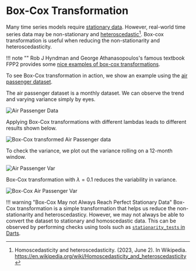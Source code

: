 # Box-Cox Transformation

Many time series models require [stationary data](timeseries-data.analysis.md). However, real-world time series data may be non-stationary and [heteroscedastic](https://en.wikipedia.org/wiki/Homoscedasticity_and_heteroscedasticity)[^scedasticity]. Box-cox transformation is useful when reducing the non-stationarity and heteroscedasticity.

!!! note ""
    Rob J Hyndman and George Athanasopoulos's famous textbook FPP2 provides some [nice examples of box-cox transformations](https://otexts.com/fpp2/transformations.html#mathematical-transformations).

To see Box-Cox transformation in action, we show an example using the [air passenger dataset](https://www.kaggle.com/datasets/rakannimer/air-passengers).

The air passenger dataset is a monthly dataset. We can observe the trend and varying variance simply by eyes.

![Air Passenger Data](assets/timeseries-transformations/timeseries_data.box-cox.airpassenger_original.png)

Applying Box-Cox transformations with different lambdas leads to different results shown below.

![Box-Cox transformed Air Passenger data](assets/timeseries-transformations/timeseries_data.box-cox.airpassenger_transformed.png)

To check the variance, we plot out the variance rolling on a 12-month window.

![Air Passenger Var](assets/timeseries-transformations/timeseries_data.box-cox.airpassenger_original_var.png)

Box-Cox transformation with $\lambda =0.1$ reduces the variability in variance.

![Box-Cox Air Passenger Var](assets/timeseries-transformations/timeseries_data.box-cox.airpassenger_bc_lambda_0p1_var.png)

!!! warning "Box-Cox May not Always Reach Perfect Stationary Data"
    Box-Cox transformation is a simple transformation that helps us reduce the non-stationarity and heteroscedasticy. However, we may not always be able to convert the dataset to stationary and homoscedastic data. This can be observed by performing checks using tools such as [`stationarity_tests` in Darts](https://unit8co.github.io/darts/generated_api/darts.utils.statistics.html?highlight=trend#darts.utils.statistics.remove_trend).

[^scedasticity]: Homoscedasticity and heteroscedasticity. (2023, June 2). In Wikipedia. https://en.wikipedia.org/wiki/Homoscedasticity_and_heteroscedasticity
